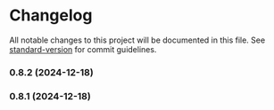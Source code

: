 # Changelog

All notable changes to this project will be documented in this file. See [standard-version](https://github.com/conventional-changelog/standard-version) for commit guidelines.

### 0.8.2 (2024-12-18)

### 0.8.1 (2024-12-18)
